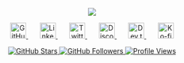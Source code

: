 <p align="center">
  <img src="https://readme-typing-svg.demolab.com?font=Fira+Code&pause=1000&color=f75c7e&center=true&width=700&lines=Hello,+I'm+Unrays;Coding+with+nine+lives;Ctrl+Alt+Purr" />
</p>

<!-- Icônes sociales -->
<p align="center">
  <a href="https://github.com/unrays">
    <img width="32px" alt="GitHub" title="GitHub" src="https://cdn.simpleicons.org/github/FFA500"/>
  </a>
  &#8287;&#8287;&#8287;&#8287;&#8287;
  <a href="https://www.linkedin.com/in/unrays">
    <img width="32px" alt="LinkedIn" title="LinkedIn" src="https://cdn.simpleicons.org/linkedin/FFA500"/>
  </a>
  &#8287;&#8287;&#8287;&#8287;&#8287;
  <a href="https://twitter.com/unrays">
    <img width="32px" alt="Twitter" title="Twitter" src="https://cdn.simpleicons.org/twitter/FFA500"/>
  </a>
  &#8287;&#8287;&#8287;&#8287;&#8287;
  <a href="https://discord.gg/tonLienDiscord">
    <img width="32px" alt="Discord" title="Discord" src="https://cdn.simpleicons.org/discord/FFA500"/>
  </a>
  &#8287;&#8287;&#8287;&#8287;&#8287;
  <a href="https://dev.to/unrays">
    <img width="32px" alt="Dev.to" title="Dev.to" src="https://cdn.simpleicons.org/devdotto/FFA500"/>
  </a>
  &#8287;&#8287;&#8287;&#8287;&#8287;
  <a href="https://ko-fi.com/unrays">
    <img width="32px" alt="Ko-fi" title="Buy me a coffee" src="https://cdn.simpleicons.org/kofi/FFA500"/>
  </a>
</p>

<!-- Stats badges stylisés -->
<p align="center">
  <a href="https://github.com/unrays?tab=repositories&sort=stargazers">
    <img alt="GitHub Stars" src="https://img.shields.io/github/stars/unrays?color=FFA500&labelColor=000000&style=for-the-badge&logo=github&logoColor=white"/>
  </a>
  <a href="https://github.com/unrays?tab=followers">
    <img alt="GitHub Followers" src="https://img.shields.io/github/followers/unrays?color=FFA500&labelColor=000000&style=for-the-badge&logo=github&logoColor=white"/>
  </a>
  <a href="https://github.com/unrays">
    <img alt="Profile Views" src="https://img.shields.io/badge/Profile_Views-0-FFA500?style=for-the-badge&logo=eye&logoColor=white"/>
  </a>
</p>
